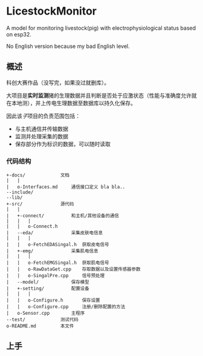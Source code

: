 # LicestockMonitor
A model for monitoring livestock(pig) with electrophysiological status based on esp32.

No English version because my bad English level.

## 概述

科创大赛作品（没写完，如果没过就删库）。

大项目是**实时监测**猪的生理数据并且判断是否处于应激状态（性能与准确度允许就在本地测），并上传电生理数据至数据库以持久化保存。

因此该*子*项目的负责范围包括：

- 与主机通信并传输数据
- 监测并处理采集的数据
- 保存部分作为标识的数据，可以随时读取

### 代码结构

```
+-docs/             文档
|   |
|   o-Interfaces.md     通信接口定义 bla bla..
--include/
--lib/
+-src/              源代码
|   |
|   +-connect/          和主机/其他设备的通信
|   |   |
|   |   o-Connect.h
|   --eda/              采集皮肤电信息
|   |   |
|   |   o-FetchEDASingal.h  获取皮电信号
|   +-emg/              采集肌电信息
|   |   |
|   |   o-FetchEMGSingal.h  获取肌电信号
|   |   o-RawDataGet.cpp    存取数据以及设置传感器参数
|   |   o-SingalPre.cpp     信号预处理
|   --model/            保存模型
|   +-setting/          配置设备
|   |   |
|   |   o-Configure.h       保存设置
|   |   o-Configure.cpp     注册/删除配置的方法
|   o-Sensor.cpp        主程序
--test/             测试代码
o-README.md         本文件
```

## 上手
